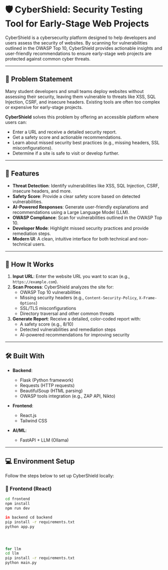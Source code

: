# 🛡️ CyberShield: Security Testing Tool for Early-Stage Web Projects

CyberShield is a cybersecurity platform designed to help developers and users assess the security of websites. By scanning for vulnerabilities outlined in the OWASP Top 10, CyberShield provides actionable insights and user-friendly recommendations to ensure early-stage web projects are protected against common cyber threats.

---

## 🌟 Problem Statement

Many student developers and small teams deploy websites without assessing their security, leaving them vulnerable to threats like XSS, SQL Injection, CSRF, and insecure headers. Existing tools are often too complex or expensive for early-stage projects.

**CyberShield** solves this problem by offering an accessible platform where users can:
- Enter a URL and receive a detailed security report.
- Get a safety score and actionable recommendations.
- Learn about missed security best practices (e.g., missing headers, SSL misconfigurations).
- Determine if a site is safe to visit or develop further.

---

## 🚀 Features

- **Threat Detection**: Identify vulnerabilities like XSS, SQL Injection, CSRF, insecure headers, and more.
- **Safety Score**: Provide a clear safety score based on detected vulnerabilities.
- **AI-Powered Responses**: Generate user-friendly explanations and recommendations using a Large Language Model (LLM).
- **OWASP Compliance**: Scan for vulnerabilities outlined in the OWASP Top 10.
- **Developer Mode**: Highlight missed security practices and provide remediation steps.
- **Modern UI**: A clean, intuitive interface for both technical and non-technical users.

---

## 🧩 How It Works

1. **Input URL**: Enter the website URL you want to scan (e.g., `https://example.com`).
2. **Scan Process**: CyberShield analyzes the site for:
   - OWASP Top 10 vulnerabilities
   - Missing security headers (e.g., `Content-Security-Policy`, `X-Frame-Options`)
   - SSL/TLS misconfigurations
   - Directory traversal and other common threats
3. **Generate Report**: Receive a detailed, color-coded report with:
   - A safety score (e.g., 8/10)
   - Detected vulnerabilities and remediation steps
   - AI-powered recommendations for improving security

---

## 🛠️ Built With

- **Backend**:
  - Flask (Python framework)
  - Requests (HTTP requests)
  - BeautifulSoup (HTML parsing)
  - OWASP tools integration (e.g., ZAP API, Nikto)

- **Frontend**:
  - React.js
  - Tailwind CSS

- **AI/ML**:
  - FastAPI + LLM (Ollama)

---

## 💻 Environment Setup

Follow the steps below to set up CyberShield locally:

### 🔹 Frontend (React)

```bash
cd frontend
npm install
npm run dev

in backend cd backend
pip install -r requirements.txt
python app.py




for llm
cd llm
pip install -r requirements.txt
python main.py


